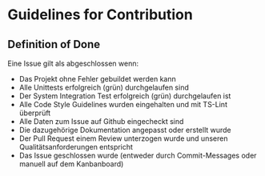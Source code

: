 # Guidelines for Contribution
## Definition of Done
Eine Issue gilt als abgeschlossen wenn:
- Das Projekt ohne Fehler gebuildet werden kann
- Alle Unittests erfolgreich (grün) durchgelaufen sind
- Der System Integration Test erfolgreich (grün) durchgelaufen ist
- Alle Code Style Guidelines wurden eingehalten und mit TS-Lint überprüft
- Alle Daten zum Issue auf Github eingecheckt sind
- Die dazugehörige Dokumentation angepasst oder erstellt wurde
- Der Pull Request einem Review unterzogen wurde und unseren Qualitätsanforderungen entspricht
- Das Issue geschlossen wurde (entweder durch Commit-Messages oder manuell auf dem Kanbanboard)
